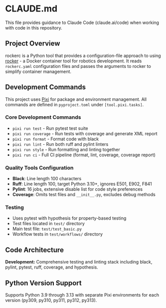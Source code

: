 # CLAUDE.md

This file provides guidance to Claude Code (claude.ai/code) when working with code in this repository.

## Project Overview

rockerc is a Python tool that provides a configuration-file approach to using [rocker](https://github.com/osrf/rocker) - a Docker container tool for robotics development. It reads `rockerc.yaml` configuration files and passes the arguments to rocker to simplify container management.

## Development Commands

This project uses [Pixi](https://pixi.sh) for package and environment management. All commands are defined in `pyproject.toml` under `[tool.pixi.tasks]`.

### Core Development Commands
- `pixi run test` - Run pytest test suite
- `pixi run coverage` - Run tests with coverage and generate XML report
- `pixi run format` - Format code with black
- `pixi run lint` - Run both ruff and pylint linters
- `pixi run style` - Run formatting and linting together
- `pixi run ci` - Full CI pipeline (format, lint, coverage, coverage report)

### Quality Tools Configuration
- **Black**: Line length 100 characters
- **Ruff**: Line length 100, target Python 3.10+, ignores E501, E902, F841
- **Pylint**: 16 jobs, extensive disable list for code style preferences
- **Coverage**: Omits test files and `__init__.py`, excludes debug methods

### Testing
- Uses pytest with hypothesis for property-based testing
- Test files located in `test/` directory
- Main test file: `test/test_basic.py`
- Workflow tests in `test/workflows/` directory

## Code Architecture


**Development:** Comprehensive testing and linting stack including black, pylint, pytest, ruff, coverage, and hypothesis.

## Python Version Support

Supports Python 3.9 through 3.13 with separate Pixi environments for each version (py309, py310, py311, py312, py313).